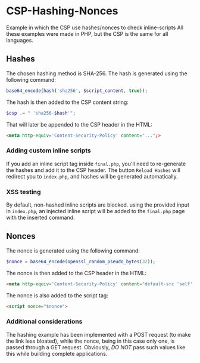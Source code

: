 # CSP-Hashing-Nonces
Example in which the CSP use hashes/nonces to check inline-scripts
All these examples were made in PHP, but the CSP is the same for all languages.

## Hashes
The chosen hashing method is SHA-256. The hash is generated using the following command:
```php
base64_encode(hash('sha256', $script_content, true));
```
The hash is then added to the CSP content string:
```php
$csp .= " 'sha256-$hash'";
```
That will later be appended to the CSP header in the HTML:
```html
<meta http-equiv='Content-Security-Policy' content="...";>
```
### Adding custom inline scripts
If you add an inline script tag inside ```final.php```, you'll need to re-generate the hashes and add it to the CSP header.
The button ```Reload Hashes``` will redirect you to ```index.php```, and hashes will be generated automatically.

### XSS testing
By default, non-hashed inline scripts are blocked. using the provided input in ```index.php```, an injected inline script will be added to the ```final.php``` page with the inserted command.

## Nonces
The nonce is generated using the following command:
```php
$nonce = base64_encode(openssl_random_pseudo_bytes(32));
```
The nonce is then added to the CSP header in the HTML:
```html
<meta http-equiv='Content-Security-Policy' content="default-src 'self'; script-src 'self' 'nonce-$try'";>
```
The nonce is also added to the script tag:
```html
<script nonce="$nonce">
```
### Additional considerations
The hashing example has been implemented with a POST request (to make the link less bloated), while the nonce, being in this case only one, is passed through a GET request. 
Obviously, *DO NOT* pass such values like this while building complete applications.

